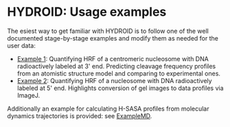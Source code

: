 # HYDROID: Usage examples
The esiest way to get familiar with HYDROID is to follow one of the well documented stage-by-stage examples and modify them as needed for the user data:

* [Example 1](example1): Quantifying HRF of a centromeric nucleosome with DNA radioactively labeled at 3' end. Predicting cleavage frequency profiles from an atomistic structure model and comparing to experimental ones.
* [Example 2](example2): Quantifying HRF of a nucleosome with DNA radioactively labeled at 5' end. Highlights conversion of gel images to data profiles via ImageJ.

Additionally an example for calculating H-SASA profiles from molecular dynamics trajectories is provided: see [ExampleMD](exampleMD).

